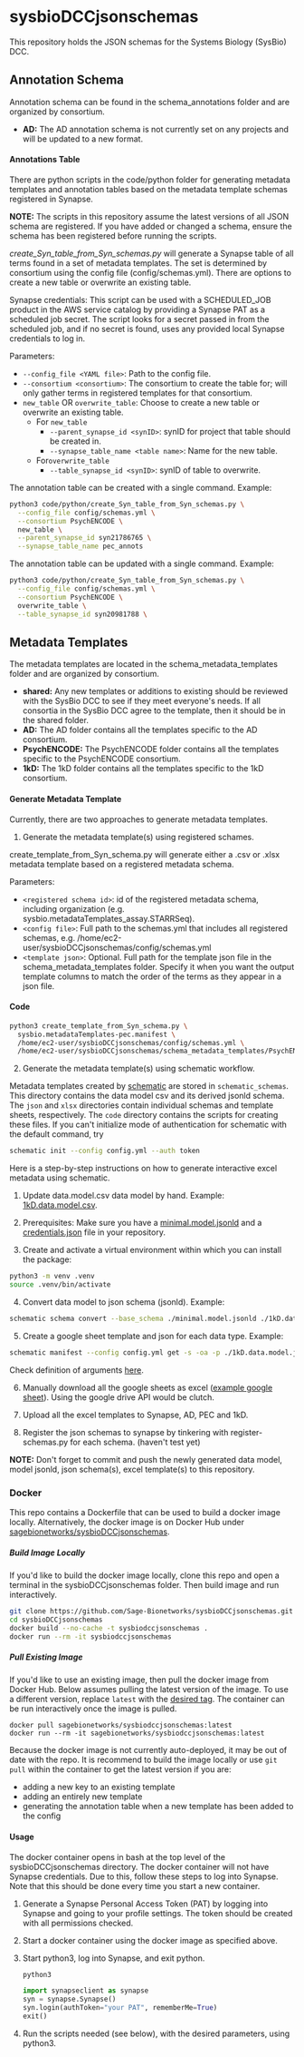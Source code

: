 # sysbioDCCjsonschemas
This repository holds the JSON schemas for the Systems Biology (SysBio) DCC.

## Annotation Schema

Annotation schema can be found in the schema_annotations folder and are organized by consortium.

- **AD:** The AD annotation schema is not currently set on any projects and will be updated to a new format.

#### Annotations Table

There are python scripts in the code/python folder for generating metadata templates and annotation tables based on the metadata template schemas registered in Synapse.

**NOTE:** The scripts in this repository assume the latest versions of all JSON schema are registered. If you have added or changed a schema, ensure the schema has been registered before running the scripts.

*create_Syn_table_from_Syn_schemas.py* will generate a Synapse table of all terms found in a set of metadata templates. The set is determined by consortium using the config file (config/schemas.yml). There are options to create a new table or overwrite an existing table.

Synapse credentials: This script can be used with a SCHEDULED_JOB product in the AWS service catalog by providing a Synapse PAT as a scheduled job secret. The script looks for a secret passed in from the scheduled job, and if no secret is found, uses any provided local Synapse credentials to log in. 

Parameters:

- `--config_file <YAML file>`: Path to the config file.
- `--consortium <consortium>`: The consortium to create the table for; will only gather terms in registered templates for that consortium.
- `new_table`  OR `overwrite_table`: Choose to create a new table or overwrite an existing table.
  - For `new_table`
    - `--parent_synapse_id <synID>`: synID for project that table should be created in.
    - `--synapse_table_name <table name>`: Name for the new table.
  - For`overwrite_table`
    - `--table_synapse_id <synID>`: synID of table to overwrite.

The annotation table can be created with a single command. Example:

```bash
python3 code/python/create_Syn_table_from_Syn_schemas.py \
  --config_file config/schemas.yml \
  --consortium PsychENCODE \
  new_table \
  --parent_synapse_id syn21786765 \
  --synapse_table_name pec_annots
```

The annotation table can be updated with a single command. Example:

```bash
python3 code/python/create_Syn_table_from_Syn_schemas.py \
  --config_file config/schemas.yml \
  --consortium PsychENCODE \
  overwrite_table \
  --table_synapse_id syn20981788 \
```




## Metadata Templates
The metadata templates are located in the schema_metadata_templates folder and are organized by consortium.

- **shared:** Any new templates or additions to existing should be reviewed with the SysBio DCC to see if they meet everyone's needs. If all consortia in the SysBio DCC agree to the template, then it should be in the shared folder.
- **AD:** The AD folder contains all the templates specific to the AD consortium.
- **PsychENCODE:** The PsychENCODE folder contains all the templates specific to the PsychENCODE consortium.
- **1kD:** The 1kD folder contains all the templates specific to the 1kD consortium.

#### Generate Metadata Template
Currently, there are two approaches to generate metadata templates. 

1. Generate the metadata template(s) using registered schames.

create_template_from_Syn_schema.py will generate either a .csv or .xlsx metadata template based on a registered metadata schema. 

Parameters:

- `<registered schema id>`: id of the registered metadata schema, including organization (e.g. sysbio.metadataTemplates_assay.STARRSeq).
- `<config file>`: Full path to the schemas.yml that includes all registered schemas, e.g. /home/ec2-user/sysbioDCCjsonschemas/config/schemas.yml 
- `<template json>`: Optional. Full path for the template json file in the schema_metadata_templates folder. Specify it when you want the output template columns to match the order of the terms as they appear in a json file. 

#### Code
   ```bash
   python3 create_template_from_Syn_schema.py \
     sysbio.metadataTemplates-pec.manifest \
     /home/ec2-user/sysbioDCCjsonschemas/config/schemas.yml \
     /home/ec2-user/sysbioDCCjsonschemas/schema_metadata_templates/PsychENCODE/manifest_metadata_template.json
   ```

2. Generate the metadata template(s) using schematic workflow.

Metadata templates created by [schematic](https://github.com/Sage-Bionetworks/schematic/) are stored in `schematic_schemas`. This directory contains the data model csv and its derived jsonld schema. The `json` and `xlsx` directories contain individual schemas and template sheets, respectively. The `code` directory contains the scripts for creating these files. If you can't initialize mode of authentication for schematic with the default command, try 
```bash
schematic init --config config.yml --auth token
```

Here is a step-by-step instructions on how to generate interactive excel metadata using schematic. 
1. Update data.model.csv data model by hand. Example: [1kD.data.model.csv](https://www.synapse.org/#!Synapse:syn28777861).

2. Prerequisites: Make sure you have a [minimal.model.jsonld](https://github.com/imCORE-DCC/data_model/blob/production/minimal.model.jsonld) and a [credentials.json](https://www.synapse.org/#!Synapse:syn23643259) file in your repository. 

3. Create and activate a virtual environment within which you can install the package:

```bash
python3 -m venv .venv
source .venv/bin/activate
```

4. Convert data model to json schema (jsonld). Example:

```bash
schematic schema convert --base_schema ./minimal.model.jsonld ./1kD.data.model.csv
```

5. Create a google sheet template and json for each data type. Example:

```bash
schematic manifest --config config.yml get -s -oa -p ./1kD.data.model.jsonld -t IndividualHumanMetadataTemplate1kD -dt IndividualHumanMetadataTemplate1kD
```
Check definition of arguments [here](https://github.com/Sage-Bionetworks/schematic/blob/ecf9d2013cbe4ebdea0cd887823ff8f45634405d/schematic/manifest/commands.py#:~:text=def%20manifest-,(,-ctx%2C%20config)%3A%20%20%23%20use).

6. Manually download all the google sheets as excel ([example google sheet](https://docs.google.com/spreadsheets/d/1mn2XgPhE9a4FnTvKZqZIumOsJhCRNjSYOYqtXg3nShU/edit#gid=0)). Using the google drive API would be clutch.

7. Upload all the excel templates to Synapse, AD, PEC and 1kD.

8. Register the json schemas to synapse by tinkering with register-schemas.py for each schema. (haven't test yet)

**NOTE:** Don't forget to commit and push the newly generated data model, model jsonld, json schema(s), excel template(s) to this repository.

### Docker

This repo contains a Dockerfile that can be used to build a docker image locally. Alternatively, the docker image is on Docker Hub under [sagebionetworks/sysbioDCCjsonschemas](https://hub.docker.com/repository/docker/sagebionetworks/sysbiodccjsonschemas).

##### Build Image Locally

If you'd like to build the docker image locally, clone this repo and open a terminal in the sysbioDCCjsonschemas folder. Then build image and run interactively.

```bash
git clone https://github.com/Sage-Bionetworks/sysbioDCCjsonschemas.git
cd sysbioDCCjsonschemas
docker build --no-cache -t sysbiodccjsonschemas .
docker run --rm -it sysbiodccjsonschemas
```

##### Pull Existing Image

If you'd like to use an existing image, then pull the docker image from Docker Hub. Below assumes pulling the latest version of the image. To use a different version, replace `latest` with the [desired tag](https://hub.docker.com/repository/docker/sagebionetworks/sysbiodccjsonschemas/tags?page=1&ordering=last_updated). The container can be run interactively once the image is pulled.

```
docker pull sagebionetworks/sysbiodccjsonschemas:latest
docker run --rm -it sagebionetworks/sysbiodccjsonschemas:latest
```
Because the docker image is not currently auto-deployed, it may be out of date with the repo. It is recommend to build the image locally or use `git pull` within the container to get the latest version if you are: 

- adding a new key to an existing template
- adding an entirely new template
- generating the annotation table when a new template has been added to the config

#### Usage

The docker container opens in bash at the top level of the sysbioDCCjsonschemas directory. The docker container will not have Synapse credentials. Due to this, follow these steps to log into Synapse. Note that this should be done every time you start a new container.

1. Generate a Synapse Personal Access Token (PAT) by logging into Synapse and going to your profile settings. The token should be created with all permissions checked.

2. Start a docker container using the docker image as specified above.

3. Start python3, log into Synapse, and exit python.

   ```bash
   python3
   ```

   ```python
   import synapseclient as synapse
   syn = synapse.Synapse()
   syn.login(authToken="your PAT", rememberMe=True)
   exit()
   ```

4. Run the scripts needed (see below), with the desired parameters, using python3.



